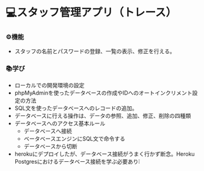 # 💻スタッフ管理アプリ（トレース）

### ⚙機能
- スタッフの名前とパスワードの登録、一覧の表示、修正を行える。

### 📚学び
- ローカルでの開発環境の設定
- phpMyAdminを使ったデータベースの作成やIDへのオートインクリメント設定の方法
- SQL文を使ったデータベースへのレコードの追加。
- データベースに行える操作は、データの参照、追加、修正、削除の四種類
- データベースへのアクセス基本ルール
    - データベースへ接続
    - ベータベースエンジンにSQL文で命令する
    - データベースから切断
- herokuにデプロイしたが、データベース接続がうまく行かず断念。Heroku Postgresにおけるデータベース接続を学ぶ必要あり❕
